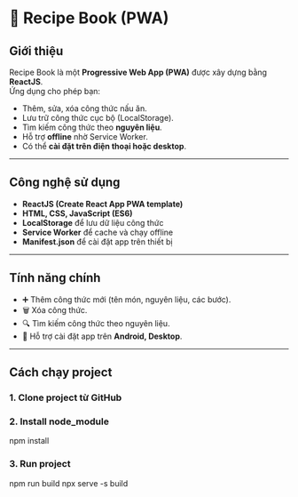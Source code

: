 # 📖 Recipe Book (PWA)

## Giới thiệu
Recipe Book là một **Progressive Web App (PWA)** được xây dựng bằng **ReactJS**.  
Ứng dụng cho phép bạn:
- Thêm, sửa, xóa công thức nấu ăn.
- Lưu trữ công thức cục bộ (LocalStorage).
- Tìm kiếm công thức theo **nguyên liệu**.
- Hỗ trợ **offline** nhờ Service Worker.
- Có thể **cài đặt trên điện thoại hoặc desktop**.

---

## Công nghệ sử dụng
- **ReactJS (Create React App PWA template)**
- **HTML, CSS, JavaScript (ES6)**
- **LocalStorage** để lưu dữ liệu công thức
- **Service Worker** để cache và chạy offline
- **Manifest.json** để cài đặt app trên thiết bị

---

## Tính năng chính
- ➕ Thêm công thức mới (tên món, nguyên liệu, các bước).
- 🗑️ Xóa công thức.
- 🔍 Tìm kiếm công thức theo nguyên liệu.
- 📱 Hỗ trợ cài đặt app trên **Android, Desktop**.

---

## Cách chạy project

### 1. Clone project từ GitHub
### 2. Install node_module 
npm install
### 3. Run project
npm run build
npx serve -s build
